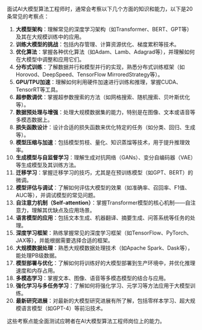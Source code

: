 面试AI大模型算法工程师时，通常会考察以下几个方面的知识和能力，以下是20条常见的考察点：

1. **大模型架构**：理解常见的深度学习架构（如Transformer、BERT、GPT等）及其在大规模训练中的应用。
2. **训练大模型的挑战**：包括内存管理、计算资源优化、梯度累积等技术。
3. **优化算法**：掌握各种优化算法（如Adam、Lamb、Adagrad等），并理解如何在大模型中调整和应用它们。
4. **分布式训练**：了解数据并行和模型并行的实现，熟悉分布式训练框架（如Horovod、DeepSpeed、TensorFlow MirroredStrategy等）。
5. **GPU/TPU加速**：理解如何利用硬件加速进行训练和推理，掌握CUDA、TensorRT等工具。
6. **超参数调优**：掌握超参数搜索的方法（如网格搜索、随机搜索、贝叶斯优化等）。
7. **数据预处理与增强**：处理大规模数据集的能力，特别是在图像、文本或语音等多模态数据上。
8. **损失函数设计**：设计合适的损失函数来优化特定的任务（如分类、回归、生成等）。
9. **模型压缩与加速**：包括模型剪枝、量化、知识蒸馏等技术，用于提升推理效率。
10. **生成模型与自监督学习**：理解生成对抗网络（GANs）、变分自编码器（VAE）等生成模型及其训练方法。
11. **迁移学习**：掌握迁移学习的技巧，尤其是在预训练模型（如GPT、BERT）的微调。
12. **模型评估与调试**：了解如何评估大模型的效果（如准确率、召回率、F1值、AUC等），并调试模型的常见问题。
13. **自注意力机制（Self-attention）**：掌握Transformer模型的核心机制——自注意力，理解其优缺点及应用场景。
14. **语言模型的应用**：包括文本生成、机器翻译、摘要生成、问答系统等任务的处理。
15. **深度学习框架**：熟练掌握常见的深度学习框架（如TensorFlow、PyTorch、JAX等），并能根据需要选择合适的框架。
16. **大规模数据处理**：熟悉大规模数据处理技术（如Apache Spark、Dask等），能处理PB级数据。
17. **模型部署与优化**：了解如何将训练好的大模型部署到生产环境中，并优化推理速度和内存占用。
18. **多模态学习**：掌握文本、图像、语音等多模态模型的结合与应用。
19. **强化学习与多任务学习**：了解如何将强化学习、元学习等方法应用于大模型训练。
20. **最新研究进展**：对最新的大模型研究进展有所了解，包括零样本学习、超大规模语言模型（如GPT-4）等前沿技术。

这些考察点能全面测试应聘者在AI大模型算法工程师岗位上的能力。